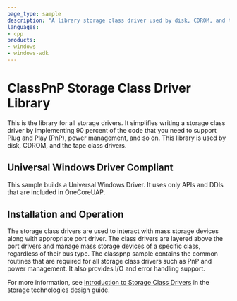 ```yaml
---
page_type: sample
description: "A library storage class driver used by disk, CDROM, and the tape class drivers."
languages:
- cpp
products:
- windows
- windows-wdk
---
```




<!---
    name: ClassPnP Class Driver Library 
    platform: WDM
    language: cpp
    category: Storage
    description: A library storage class driver used by disk, CDROM, and the tape class drivers.
    samplefwlink: http://go.microsoft.com/fwlink/p/?LinkId=617978
--->

# ClassPnP Storage Class Driver Library

This is the library for all storage drivers. It simplifies writing a storage class driver by implementing 90 percent of the code that you need to support Plug and Play (PnP), power management, and so on. This library is used by disk, CDROM, and the tape class drivers.

## Universal Windows Driver Compliant

This sample builds a Universal Windows Driver. It uses only APIs and DDIs that are included in OneCoreUAP.

## Installation and Operation

The storage class drivers are used to interact with mass storage devices along with appropriate port driver. The class drivers are layered above the port drivers and manage mass storage devices of a specific class, regardless of their bus type. The classpnp sample contains the common routines that are required for all storage class drivers such as PnP and power management. It also provides I/O and error handling support.

For more information, see [Introduction to Storage Class Drivers](http://msdn.microsoft.com/en-us/library/windows/hardware/ff559215) in the storage technologies design guide.